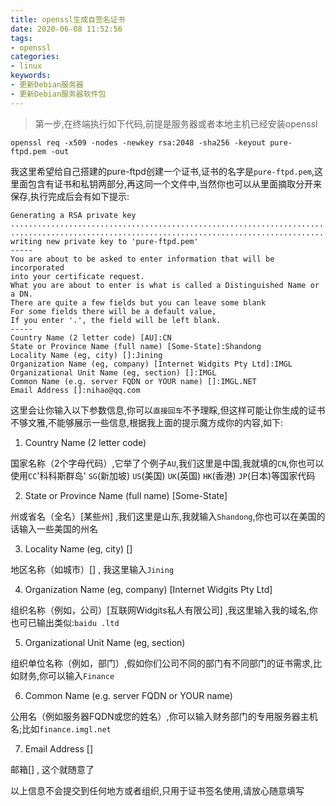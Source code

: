 ```yaml
---
title: openssl生成自签名证书
date: 2020-06-08 11:52:56
tags: 
- openssl
categories: 
- linux
keywords:
- 更新Debian服务器
- 更新Debian服务器软件包
---
```

>第一步,在终端执行如下代码,前提是服务器或者本地主机已经安装openssl

    openssl req -x509 -nodes -newkey rsa:2048 -sha256 -keyout pure-ftpd.pem -out

我这里希望给自己搭建的pure-ftpd创建一个证书,证书的名字是`pure-ftpd.pem`,这里面包含有证书和私钥两部分,再这同一个文件中,当然你也可以从里面摘取分开来保存,执行完成后会有如下提示:

    Generating a RSA private key
    ....................................................................................................................................+++++
    .........................................................................................................................................................................+++++
    writing new private key to 'pure-ftpd.pem'
    -----
    You are about to be asked to enter information that will be incorporated
    into your certificate request.
    What you are about to enter is what is called a Distinguished Name or a DN.
    There are quite a few fields but you can leave some blank
    For some fields there will be a default value,
    If you enter '.', the field will be left blank.
    -----
    Country Name (2 letter code) [AU]:CN
    State or Province Name (full name) [Some-State]:Shandong
    Locality Name (eg, city) []:Jining
    Organization Name (eg, company) [Internet Widgits Pty Ltd]:IMGL
    Organizational Unit Name (eg, section) []:IMGL
    Common Name (e.g. server FQDN or YOUR name) []:IMGL.NET
    Email Address []:nihao@qq.com


这里会让你输入以下参数信息,你可以`直接回车`不予理睬,但这样可能让你生成的证书不够文雅,不能够展示一些信息,根据我上面的提示魔方成你的内容,如下:

1. Country Name (2 letter code)

国家名称（2个字母代码）,它举了个例子`AU`,我们这里是中国,我就填的`CN`,你也可以使用`CC`'科科斯群岛' `SG`(新加坡) `US`(美国) `UK`(英国) `HK`(香港) `JP`(日本)等国家代码

2. State or Province Name (full name) [Some-State]

州或省名（全名）[某些州] ,我们这里是山东,我就输入`Shandong`,你也可以在美国的话输入一些美国的州名

3. Locality Name (eg, city) []

地区名称（如城市）[] , 我这里输入`Jining`

4. Organization Name (eg, company) [Internet Widgits Pty Ltd]

组织名称（例如，公司）[互联网Widgits私人有限公司] ,我这里输入我的域名,你也可已输出类似:`baidu .ltd`

5. Organizational Unit Name (eg, section)

组织单位名称（例如，部门）,假如你们公司不同的部门有不同部门的证书需求,比如财务,你可以输入`Finance`

6. Common Name (e.g. server FQDN or YOUR name)

公用名（例如服务器FQDN或您的姓名）,你可以输入财务部门的专用服务器主机名;比如`finance.imgl.net`

7. Email Address []

邮箱[] , 这个就随意了

以上信息不会提交到任何地方或者组织,只用于证书签名使用,请放心随意填写